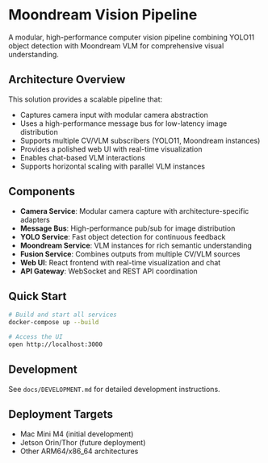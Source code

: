 # Moondream Vision Pipeline

A modular, high-performance computer vision pipeline combining YOLO11 object detection with Moondream VLM for comprehensive visual understanding.

## Architecture Overview

This solution provides a scalable pipeline that:
- Captures camera input with modular camera abstraction
- Uses a high-performance message bus for low-latency image distribution
- Supports multiple CV/VLM subscribers (YOLO11, Moondream instances)
- Provides a polished web UI with real-time visualization
- Enables chat-based VLM interactions
- Supports horizontal scaling with parallel VLM instances

## Components

- **Camera Service**: Modular camera capture with architecture-specific adapters
- **Message Bus**: High-performance pub/sub for image distribution  
- **YOLO Service**: Fast object detection for continuous feedback
- **Moondream Service**: VLM instances for rich semantic understanding
- **Fusion Service**: Combines outputs from multiple CV/VLM sources
- **Web UI**: React frontend with real-time visualization and chat
- **API Gateway**: WebSocket and REST API coordination

## Quick Start

```bash
# Build and start all services
docker-compose up --build

# Access the UI
open http://localhost:3000
```

## Development

See `docs/DEVELOPMENT.md` for detailed development instructions.

## Deployment Targets

- Mac Mini M4 (initial development)
- Jetson Orin/Thor (future deployment)
- Other ARM64/x86_64 architectures
